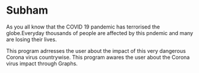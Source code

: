 # Subham
As you all know that the COVID 19 pandemic has terrorised the globe.Everyday  thousands of people are affected by this pndemic and many are 
losing their lives.

This program adrresses the user about the impact of this very dangerous Corona virus countrywise.
This program awares the user about the Corona virus impact  through Graphs.

